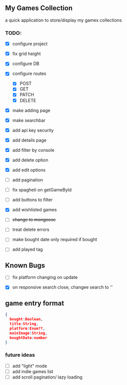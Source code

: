 ## My Games Collection

a quick application to store/display my games collections

### TODO: 
- [X] configure project
- [X] fix grid height
- [X] configure DB
- [X] configure routes
  - [X] POST
  - [X] GET
  - [X] PATCH
  - [X] DELETE
- [X] make adding page
- [X] make searchbar
- [X] add api key security
- [X] add details page
- [X] add filter by console
- [X] add delete option
- [X] add edit options
- [ ] add pagination
- [ ] fix spagheti on getGameById
- [ ] add buttons to filter
- [X] add wishlisted games
- [ ] ~~change to mongoose~~
- [ ] treat delete errors
- [ ] make bought date only required if bought
- [ ] add played tag


## Known Bugs
- [ ] fix platform changing on update
- [X] on responsive search close, changee search to ''


## game entry format

```json
{
  bought:Boolean,
  title:String,
  platform:Enum??,
  mainImage:String,
  boughtDate:number
}
```

### future ideas
- [ ] add "light" mode
- [ ] add indie games list
- [ ] add scroll pagination/ lazy loading
